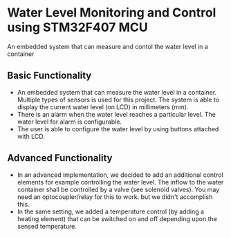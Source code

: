 # Water Level Monitoring and Control using STM32F407 MCU
An embedded system that can measure and contol the water level in a container

## Basic Functionality
- An embedded system that can measure the water level in a container. Multiple types of sensors is used for this project. The system is able to display the current water level (on LCD) in millimeters (mm). 
- There is an alarm when the water level reaches a particular level. The water level for alarm is configurable. 
- The user is able to configure the water level by using buttons attached with LCD.

## Advanced Functionality
- In an advanced implementation, we decided to add an additional control elements for example controlling the water level. The inflow to the water container shall be controlled by a valve (see solenoid valves).  You may need an optocoupler/relay for this to work. but we didn't accomplish this.
- In the same setting, we added a temperature control (by adding a heating element) that can be switched on and off depending upon the sensed temperature. 

